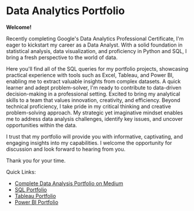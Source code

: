 # Data Analytics Portfolio
**Welcome!**

Recently completing Google's Data Analytics Professional Certificate, I'm eager to kickstart my career as a Data Analyst. With a solid foundation in statistical analysis, data visualization, and proficiency in Python and SQL, I bring a fresh perspective to the world of data.

Here you'll find all of the SQL queries for my portfolio projects, showcasing practical experience with tools such as Excel, Tableau, and Power BI, enabling me to extract valuable insights from complex datasets. A quick learner and adept problem-solver, I'm ready to contribute to data-driven decision-making in a professional setting. Excited to bring my analytical skills to a team that values innovation, creativity, and efficiency.
Beyond technical proficiency, I take pride in my critical thinking and creative problem-solving approach. My strategic yet imaginative mindset enables me to address data analysis challenges, identify key issues, and uncover opportunities within the data.

I trust that my portfolio will provide you with informative, captivating, and engaging insights into my capabilities. 
I welcome the opportunity for discussion and look forward to hearing from you.

Thank you for your time.

Quick Links:
* [Complete Data Analysis Portfolio on Medium](https://medium.com/brittany-phelps-analytics)
* [SQL Portfolio](https://github.com/phelpsbp/Data-Analytics-Portfolio/tree/7176566b91ed53552d4eca2f6c6d8d71a9236a7b/SQL)
* [Tableau Portfolio](https://public.tableau.com/app/profile/brittany.everette/vizzes)
* [Power BI Portfolio](https://www.novypro.com/profile_projects/brittanyphelps)
